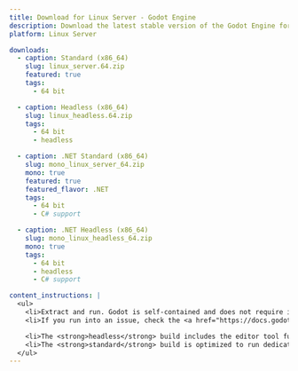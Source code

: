 ```yaml
---
title: Download for Linux Server - Godot Engine
description: Download the latest stable version of the Godot Engine for Linux Server
platform: Linux Server

downloads:
  - caption: Standard (x86_64)
    slug: linux_server.64.zip
    featured: true
    tags:
      - 64 bit

  - caption: Headless (x86_64)
    slug: linux_headless.64.zip
    tags:
      - 64 bit
      - headless

  - caption: .NET Standard (x86_64)
    slug: mono_linux_server_64.zip
    mono: true
    featured: true
    featured_flavor: .NET
    tags:
      - 64 bit
      - C# support

  - caption: .NET Headless (x86_64)
    slug: mono_linux_headless_64.zip
    mono: true
    tags:
      - 64 bit
      - headless
      - C# support

content_instructions: |
  <ul>
    <li>Extract and run. Godot is self-contained and does not require installation.</li>
    <li>If you run into an issue, check the <a href="https://docs.godotengine.org/en/stable/about/troubleshooting.html">Troubleshooting</a> page for common issues and their solutions.</li>

    <li>The <strong>headless</strong> build includes the editor tool functionality that enables it to run tests and export projects in an automated manner.</li>
    <li>The <strong>standard</strong> build is optimized to run dedicated game servers and does not include editor tools, graphics or audio support.</li>
  </ul>
---
```

